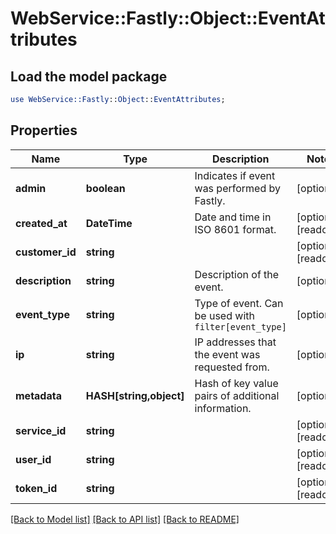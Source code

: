 # WebService::Fastly::Object::EventAttributes

## Load the model package
```perl
use WebService::Fastly::Object::EventAttributes;
```

## Properties
Name | Type | Description | Notes
------------ | ------------- | ------------- | -------------
**admin** | **boolean** | Indicates if event was performed by Fastly. | [optional] 
**created_at** | **DateTime** | Date and time in ISO 8601 format. | [optional] [readonly] 
**customer_id** | **string** |  | [optional] [readonly] 
**description** | **string** | Description of the event. | [optional] 
**event_type** | **string** | Type of event. Can be used with `filter[event_type]` | [optional] 
**ip** | **string** | IP addresses that the event was requested from. | [optional] 
**metadata** | **HASH[string,object]** | Hash of key value pairs of additional information. | [optional] 
**service_id** | **string** |  | [optional] [readonly] 
**user_id** | **string** |  | [optional] [readonly] 
**token_id** | **string** |  | [optional] [readonly] 

[[Back to Model list]](../README.md#documentation-for-models) [[Back to API list]](../README.md#documentation-for-api-endpoints) [[Back to README]](../README.md)



